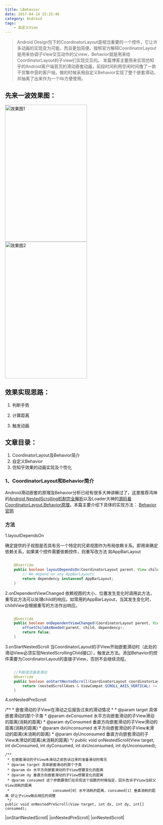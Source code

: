 ```yaml
---
title: LBehavior
date: 2017-04-14 15:25:46
category: Android
tags: 
	- 自定义View
---
```




> Android Design包下的CoordinatorLayout是相当重要的一个控件，它让许多动画的实现变为可能，而且更加简便。按照官方解释CoordinatorLayout是用来协调子View交互动作的父view，Behavior就是用来给CoordinatorLayout的子view们实现交互的。
本篇博客主要用来实现仿知乎的Android客户端首页的滑动嵌套动画，前段时间利用空闲时间撸了一款干货集中营的客户端，做的时候采用自定义Behavior实现了整个嵌套滑动，并抽离了出来作为一个lib方便使用。

## 先来一波效果图：
<img src="http://i.imgur.com/93zTA4s.gif" width = "270" height = "450" alt="效果图1" align=center />    <img src="http://i.imgur.com/U02iHGv.gif" width = "270" height = "450" alt="效果图2" align=center />

## 效果实现思路：

1. 判断手势

2. 计算距离

3. 触发动画

## 文章目录：

1. CoordinatorLayout及Behavior简介
2. 自定义Behavior
3. 仿知乎效果的动画实现及个性化


### 1、CoordinatorLayout和Behavior简介

Android滑动嵌套的原理及Behavior分析已经有很多大神讲解过了，这里推荐鸿神的[Android NestedScrolling机制完全解析](http://blog.csdn.net/lmj623565791/article/details/52204039)以及Loader大神的[源码看CoordinatorLayout.Behavior原理](http://blog.csdn.net/qibin0506/article/details/50377592)。本篇主要介绍下具体的实现方法：
[Behavior官网](https://developer.android.com/reference/android/support/design/widget/CoordinatorLayout.Behavior.html)

### 方法
1.layoutDependsOn

确定提供的子视图是否具有另一个特定的兄弟视图作为布局依赖关系。即用来确定依赖关系，如果某个控件需要依赖控件，则重写改方法
如AppBarLayout

```java

	@Override
	public boolean layoutDependsOn(CoordinatorLayout parent, View child, View dependency) {
		// We depend on any AppBarLayouts
		return dependency instanceof AppBarLayout;
	}

```

2.onDependentViewChanged
依赖视图的大小、位置发生变化时调用此方法，重写此方法可以处理child的响应。如常用的AppBarLayout，当其发生变化时，childView会根据重写的方法作出响应。

```java

	@Override
	public boolean onDependentViewChanged(CoordinatorLayout parent, View child,View dependency) {
		offsetChildAsNeeded(parent, child, dependency);
		return false;
	}
```

3.onStartNestedScroll
当CoordinatorLayout的子View开始嵌套滑动时（此处的滑动View必须实现NestedScrollingChild接口），触发此方法。添加Behavior的控件需要为CoordinatorLayout的直接子View，否则不会继续流程。

```java

	//判断是否垂直滑动
	@Override
    public boolean onStartNestedScroll(CoordinatorLayout coordinatorLayout, View child, View directTargetChild, View target, int nestedScrollAxes) {
        return (nestedScrollAxes & ViewCompat.SCROLL_AXIS_VERTICAL) != 0;
    }
```
4.onNestedPreScroll

/**
     * 嵌套滑动的子View在滑动之后报告过来的滑动情况
     *
     * @param target 具体嵌套滑动的那个子类
     * @param dxConsumed 水平方向嵌套滑动的子View滑动的距离(消耗的距离)
     * @param dyConsumed 垂直方向嵌套滑动的子View滑动的距离(消耗的距离)
     * @param dxUnconsumed 水平方向嵌套滑动的子View未滑动的距离(未消耗的距离)
     * @param dyUnconsumed 垂直方向嵌套滑动的子View未滑动的距离(未消耗的距离)
     */
    public void onNestedScroll(View target, int dxConsumed, int dyConsumed,
                               int dxUnconsumed, int dyUnconsumed);

    /**
     * 在嵌套滑动的子View未滑动之前告诉过来的准备滑动的情况
     * @param target 具体嵌套滑动的那个子类
     * @param dx 水平方向嵌套滑动的子View想要变化的距离
     * @param dy 垂直方向嵌套滑动的子View想要变化的距离
     * @param consumed 这个参数要我们在实现这个函数的时候指定，回头告诉子View当前父View消耗的距离 
     *                    consumed[0] 水平消耗的距离，consumed[1] 垂直消耗的距离 好让子view做出相应的调整
     */
    public void onNestedPreScroll(View target, int dx, int dy, int[] consumed);
|onStartNestedScroll|
|onNestedPreScroll|
|onNestedScroll|